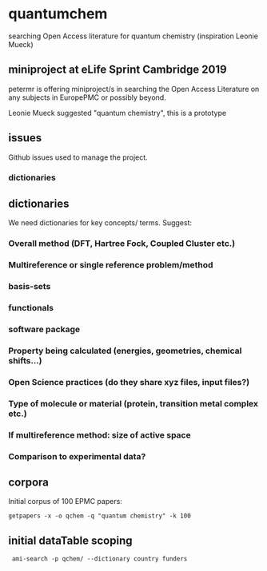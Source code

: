 # quantumchem
searching Open Access literature for quantum chemistry (inspiration Leonie Mueck)

## miniproject at eLife Sprint Cambridge 2019
petermr is offering miniproject/s in searching the Open Access Literature on any subjects in EuropePMC or possibly beyond.

Leonie Mueck suggested "quantum chemistry", this is a prototype

## issues
Github issues used to manage the project.
### dictionaries

## dictionaries
We need dictionaries for key concepts/ terms. Suggest:
### Overall method (DFT, Hartree Fock, Coupled Cluster etc.)
### Multireference or single reference problem/method
### basis-sets
### functionals
### software package
### Property being calculated (energies, geometries, chemical shifts...)
### Open Science practices (do they share xyz files, input files?)
### Type of molecule or material (protein, transition metal complex etc.)
### If multireference method: size of active space
### Comparison to experimental data?

## corpora
Initial corpus of 100 EPMC papers:
```
getpapers -x -o qchem -q "quantum chemistry" -k 100
```

## initial dataTable scoping
```
 ami-search -p qchem/ --dictionary country funders
```
 

